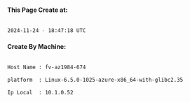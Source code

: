 
   
#### This Page Create at:

```bash

2024-11-24 - 18:47:18 UTC

```

#### Create By Machine:

```bash

Host Name : fv-az1984-674

platform  : Linux-6.5.0-1025-azure-x86_64-with-glibc2.35

Ip Local  : 10.1.0.52

```

